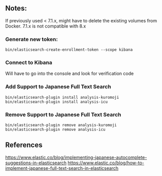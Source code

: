 Notes: 
---
If previously used < 7.1.x, might have to delete the existing volumes from Docker. 7.1.x is not compatible with 8.x 

### Generate new token: 
```
bin/elasticsearch-create-enrollment-token --scope kibana
```

### Connect to Kibana
Will have to go into the console and look for verification code

### Add Support to Japanese Full Text Search
```
bin/elasticsearch-plugin install analysis-kuromoji
bin/elasticsearch-plugin install analysis-icu
```


### Remove Support to Japanese Full Text Search
```
bin/elasticsearch-plugin remove analysis-kuromoji
bin/elasticsearch-plugin remove analysis-icu
```


## References
https://www.elastic.co/blog/implementing-japanese-autocomplete-suggestions-in-elasticsearch
https://www.elastic.co/blog/how-to-implement-japanese-full-text-search-in-elasticsearch
